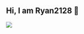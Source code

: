 ## Hi, I am Ryan2128 👋
<!--
**Ryan2128/Ryan2128** is a ✨ _special_ ✨ repository because its `README.md` (this file) appears on your GitHub profile.

Here are some ideas to get you started:

- 🔭 I’m currently working on ...
- 🌱 I’m currently learning ...
- 👯 I’m looking to collaborate on ...
- 🤔 I’m looking for help with ...
- 💬 Ask me about ...
- 📫 How to reach me: ...
- 😄 Pronouns: ...
- ⚡ Fun fact: ...
-->

![](https://github-readme-stats.vercel.app/api?username=Ryan2128&theme=default&show_icons=true&bg_color=30,e96443,904e95&title_color=fff&text_color=fff&icon_color=ffffff&include_all_commits=true)

<!--
<img align="right" src="https://github-readme-stats.vercel.app/api?username=Ryan2128&theme=default&show_icons=true&bg_color=30,e96443,904e95&title_color=fff&text_color=fff&icon_color=ffffff&include_all_commits=true)](https://github.com/anuraghazra/github-readme-stats"/>
-->

